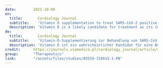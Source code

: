 ```yaml
---
date:        2021-10-08
en:
  title:       Cardiology Journal 
  subtitle:    'Vitamin D supplementation to treat SARS-CoV-2 positive patients. Evidence from meta-analysis'
  description: 'Vitamin D is a likely candidate for treatment as its immune modulating characteristics have effects on coronavirus disease 2019 (COVID-19) patients. It was  sought herein, to summarize the studies published to date regarding the vitamin D supplementation to treat severe acute respiratory syndrome coronavirus 2 (SARS-CoV-2) positive patients.'
de: 
  title:       Cardiology Journal
  subtitle:    'Vitamin-D-Supplementierung zur Behandlung von SARS-CoV-2-positiven Patienten. Beweise aus Meta-Analyse'
  description: 'Vitamin D ist ein wahrscheinlicher Kandidat für eine Behandlung, da seine immunmodulierenden Eigenschaften Auswirkungen auf Patienten mit der Coronavirus-Krankheit 2019 (COVID-19) haben. Es wurde versucht, die bisher veröffentlichten Studien über die Vitamin-D-Supplementierung zur Behandlung von Patienten mit schwerem akuten respiratorischen Syndrom und Coronavirus 2 (SARS-CoV-2) zusammenzufassen.'
credit:      https://journals.viamedica.pl/cardiology_journal/article/view/85559
group:       "Therapeutics"
link:        "/assets/files/studies/85559-316615-1-PB"
---
```

<object data="{{ page.link }}" style='height:calc(100vh - 400px); width: 100%' type='application/pdf'></object>